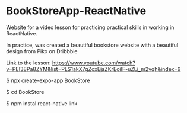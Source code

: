 # BookStoreApp-ReactNative

Website for a video lesson for practicing practical skills in working in ReactNative. </p>
In practice, was created a beautiful bookstore website with a beautiful design from Piko on Dribbble</p>
Link to the lesson: https://www.youtube.com/watch?v=PEI38Pa8ZYM&list=PLS1akX7gZoxEjaZKrEoiIF-uZLj_m2vqh&index=9


<p>$ npx create-expo-app BookStore</p>

<p>$ cd BookStore</p>

<p>$ npm instal react-native link</p>